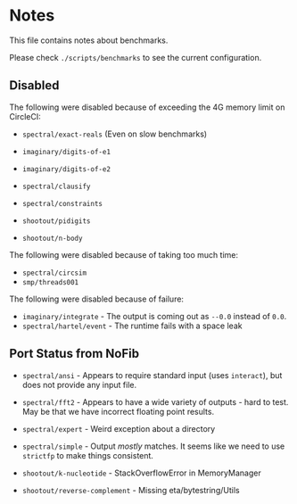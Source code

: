 # Notes

This file contains notes about benchmarks.

Please check `./scripts/benchmarks` to see the current configuration.

## Disabled

The following were disabled because of exceeding the 4G memory limit on CircleCI:

- `spectral/exact-reals` (Even on slow benchmarks)

- `imaginary/digits-of-e1`
- `imaginary/digits-of-e2`
- `spectral/clausify`
- `spectral/constraints`
- `shootout/pidigits`
- `shootout/n-body`

The following were disabled because of taking too much time:

- `spectral/circsim`
- `smp/threads001`

The following were disabled because of failure:

- `imaginary/integrate` - The output is coming out as `--0.0` instead of `0.0`.
- `spectral/hartel/event` - The runtime fails with a space leak


## Port Status from NoFib

- `spectral/ansi` - Appears to require standard input (uses `interact`), but does not provide any input file.
- `spectral/fft2` - Appears to have a wide variety of outputs - hard to test. May be that we have incorrect floating point results.

- `spectral/expert` - Weird exception about a directory

- `spectral/simple` - Output *mostly* matches. It seems like we need to use `strictfp` to make things consistent.

- `shootout/k-nucleotide` - StackOverflowError in MemoryManager
- `shootout/reverse-complement` - Missing eta/bytestring/Utils
